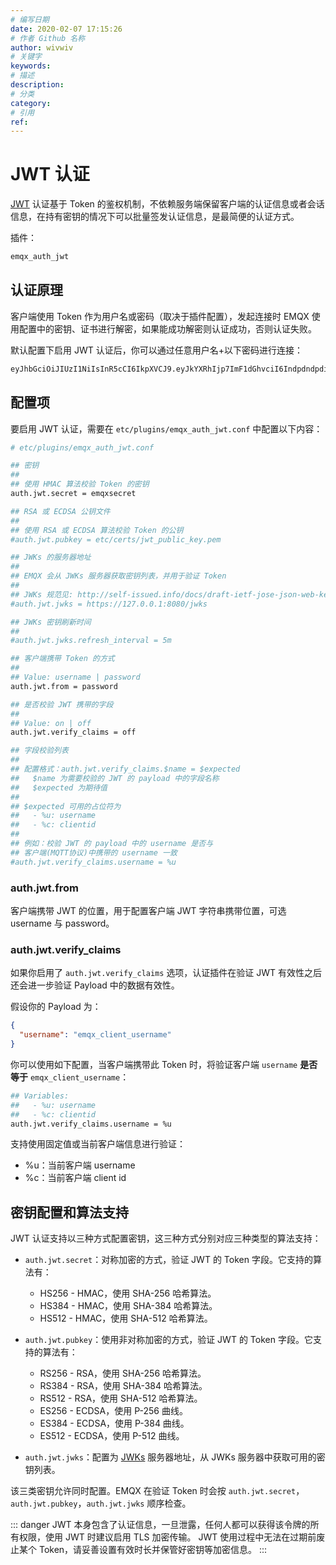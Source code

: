 ```yaml
---
# 编写日期
date: 2020-02-07 17:15:26
# 作者 Github 名称
author: wivwiv
# 关键字
keywords:
# 描述
description:
# 分类
category: 
# 引用
ref:
---
```


# JWT 认证

[JWT](https://jwt.io/) 认证基于 Token 的鉴权机制，不依赖服务端保留客户端的认证信息或者会话信息，在持有密钥的情况下可以批量签发认证信息，是最简便的认证方式。

插件：

```bash
emqx_auth_jwt
```

## 认证原理

客户端使用 Token 作为用户名或密码（取决于插件配置），发起连接时 EMQX 使用配置中的密钥、证书进行解密，如果能成功解密则认证成功，否则认证失败。

默认配置下启用 JWT 认证后，你可以通过任意用户名+以下密码进行连接：

```bash
eyJhbGciOiJIUzI1NiIsInR5cCI6IkpXVCJ9.eyJkYXRhIjp7ImF1dGhvciI6IndpdndpdiIsInNpdGUiOiJodHRwczovL3dpdndpdi5jb20ifSwiZXhwIjoxNTgyMjU1MzYwNjQyMDAwMCwiaWF0IjoxNTgyMjU1MzYwfQ.FdyAx2fYahm6h3g47m88ttyINzptzKy_speimyUcma4
```


## 配置项

要启用 JWT 认证，需要在 `etc/plugins/emqx_auth_jwt.conf` 中配置以下内容：

```bash
# etc/plugins/emqx_auth_jwt.conf

## 密钥
##
## 使用 HMAC 算法校验 Token 的密钥
auth.jwt.secret = emqxsecret

## RSA 或 ECDSA 公钥文件
##
## 使用 RSA 或 ECDSA 算法校验 Token 的公钥
#auth.jwt.pubkey = etc/certs/jwt_public_key.pem

## JWKs 的服务器地址
##
## EMQX 会从 JWKs 服务器获取密钥列表，并用于验证 Token
##
## JWKs 规范见: http://self-issued.info/docs/draft-ietf-jose-json-web-key.html
#auth.jwt.jwks = https://127.0.0.1:8080/jwks

## JWKs 密钥刷新时间
##
#auth.jwt.jwks.refresh_interval = 5m

## 客户端携带 Token 的方式
##
## Value: username | password
auth.jwt.from = password

## 是否校验 JWT 携带的字段
##
## Value: on | off
auth.jwt.verify_claims = off

## 字段校验列表
##
## 配置格式：auth.jwt.verify_claims.$name = $expected
##   $name 为需要校验的 JWT 的 payload 中的字段名称
##   $expected 为期待值
##
## $expected 可用的占位符为
##   - %u: username
##   - %c: clientid
##
## 例如：校验 JWT 的 payload 中的 username 是否与
## 客户端(MQTT协议)中携带的 username 一致
#auth.jwt.verify_claims.username = %u
```

### auth.jwt.from

客户端携带 JWT 的位置，用于配置客户端 JWT 字符串携带位置，可选 username 与 password。

### auth.jwt.verify_claims

如果你启用了 `auth.jwt.verify_claims` 选项，认证插件在验证 JWT 有效性之后还会进一步验证 Payload 中的数据有效性。

假设你的 Payload 为：

```json
{
  "username": "emqx_client_username"
}
```

你可以使用如下配置，当客户端携带此 Token 时，将验证客户端 `username` **是否等于** `emqx_client_username`：

```bash
## Variables:
##   - %u: username
##   - %c: clientid
auth.jwt.verify_claims.username = %u
```

支持使用固定值或当前客户端信息进行验证：
- %u：当前客户端 username
- %c：当前客户端 client id


## 密钥配置和算法支持

JWT 认证支持以三种方式配置密钥，这三种方式分别对应三种类型的算法支持：

- `auth.jwt.secret`：对称加密的方式，验证 JWT 的 Token 字段。它支持的算法有：
    - HS256 - HMAC，使用 SHA-256 哈希算法。
    - HS384 - HMAC，使用 SHA-384 哈希算法。
    - HS512 - HMAC，使用 SHA-512 哈希算法。

- `auth.jwt.pubkey`：使用非对称加密的方式，验证 JWT 的 Token 字段。它支持的算法有：
    - RS256 - RSA，使用 SHA-256 哈希算法。
    - RS384 - RSA，使用 SHA-384 哈希算法。
    - RS512 - RSA，使用 SHA-512 哈希算法。
    - ES256 - ECDSA，使用 P-256 曲线。
    - ES384 - ECDSA，使用 P-384 曲线。
    - ES512 - ECDSA，使用 P-512 曲线。

- `auth.jwt.jwks`：配置为 [JWKs](http://self-issued.info/docs/draft-ietf-jose-json-web-key.html) 服务器地址，从 JWKs 服务器中获取可用的密钥列表。


该三类密钥允许同时配置。EMQX 在验证 Token 时会按 `auth.jwt.secret`，`auth.jwt.pubkey`，`auth.jwt.jwks` 顺序检查。


::: danger 
JWT 本身包含了认证信息，一旦泄露，任何人都可以获得该令牌的所有权限，使用 JWT 时建议启用 TLS 加密传输。
JWT 使用过程中无法在过期前废止某个 Token，请妥善设置有效时长并保管好密钥等加密信息。
:::
